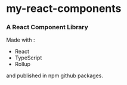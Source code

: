 # my-react-components
### A React Component Library

Made with : 
* React
* TypeScript
* Rollup

and published in npm github packages.
